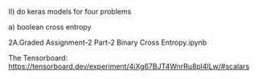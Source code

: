 II) do keras models for four problems 

a) boolean cross entropy

2A.Graded Assignment-2 Part-2 Binary Cross Entropy.ipynb

The Tensorboard: https://tensorboard.dev/experiment/4iXg67BJT4WnrRu8pl4lLw/#scalars

